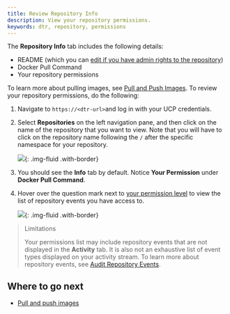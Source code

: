 ```yaml
---
title: Review Repository Info
description: View your repository permissions.
keywords: dtr, repository, permissions
---
```


The **Repository Info** tab includes the following details:
   *  README (which you can [edit if you have admin rights to the repository](../../admin/manage-users/permission-levels/#team-permission-levels))
   *  Docker Pull Command
   *  Your repository permissions

To learn more about pulling images, see [Pull and Push Images](pull-and-push-images.md). To review your repository permissions, do the following:

1.  Navigate to `https://<dtr-url>`and log in with your UCP credentials. 

2. Select **Repositories** on the left navigation pane, and then click on the name of the repository that you want to view. Note that you will have to click on the repository name following the `/` after the specific namespace for your repository.
    
    ![](../../images/tag-pruning-0.png){: .img-fluid .with-border}

3. You should see the **Info** tab by default. Notice **Your Permission** under **Docker Pull Command**. 

4. Hover over the question mark next to [your permission level](../../admin/manage-users/permission-levels/) to view the list of repository events you have access to.
	   
    ![](../../images/manage-repo-events-2.png){: .img-fluid .with-border}

> Limitations
>
> Your permissions list may include repository events that are not displayed in the **Activity** tab. It is also not an exhaustive list of event types displayed on your activity stream. To learn more about repository events, see [Audit Repository Events](../manage-repository-events/audit-repository-events).

## Where to go next

- [Pull and push images](pull-and-push-images.md)
